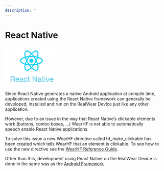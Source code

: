 ```yaml
---
description: ''
---
```


# React Native

![React-Native-171x130](../../assets/React-Native-171x130.png)

Since React Native generates a native Android application at compile time, applications created using the React Native framework can generally be developed, installed and run on the RealWear Device just like any other application.

However, due to an issue in the way that React Native’s clickable elements work (buttons, combo boxes, …) WearHF is not able to automatically speech enable React Native applications.

To solve this issue a new WearHF directive called hf_make_clickable has been created which tells WearHF that an element is clickable. To see how to use the new directive see the [WearHF Reference Guide](../../wear-ml/embedded-api.md).

Other than this, development using React Native on the RealWear Device is done in the same was as the [Android Framework](../environments/android.md)
